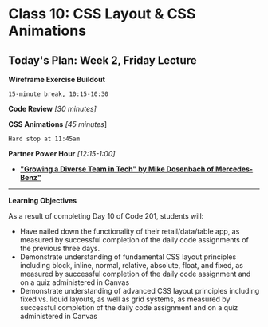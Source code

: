 # Class 10: CSS Layout & CSS Animations

<a id="top"></a>
## Today's Plan: Week 2, Friday Lecture

**Wireframe Exercise Buildout**

`15-minute break, 10:15-10:30`

**Code Review** *[30 minutes]*

**CSS Animations** *[45 minutes*]

`Hard stop at 11:45am`

**Partner Power Hour** *[12:15-1:00]*
- **["Growing a Diverse Team in Tech" by Mike Dosenbach of Mercedes-Benz"](https://www.eventbrite.com/e/partner-power-hour-growing-a-diverse-team-in-tech-tickets-49187886292)**

---

**Learning Objectives**

As a result of completing Day 10 of Code 201, students will:

- Have nailed down the functionality of their retail/data/table app, as measured by successful completion of the daily code assignments of the previous three days.
- Demonstrate understanding of fundamental CSS layout principles including block, inline, normal, relative, absolute, float, and fixed, as measured by successful completion of the daily code assignment and on a quiz administered in Canvas
- Demonstrate understanding of advanced CSS layout principles including fixed vs. liquid layouts, as well as grid systems, as measured by successful completion of the daily code assignment and on a quiz administered in Canvas

